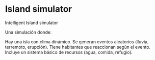 # Island simulator
 Intelligent Island simulator

Una simulación donde:

Hay una isla con clima dinámico.
Se generan eventos aleatorios (lluvia, terremoto, erupción).
Tiene habitantes que reaccionan según el evento.
Incluye un sistema básico de recursos (agua, comida, refugio).